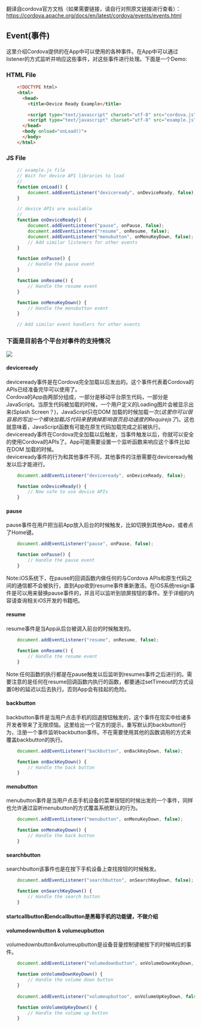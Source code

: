 翻译自cordova官方文档（如果需要链接，请自行对照原文链接进行查看）： 
https://cordova.apache.org/docs/en/latest/cordova/events/events.html

## Event(事件)
这里介绍Cordova提供的在App中可以使用的各种事件。在App中可以通过listener的方式监听并响应这些事件，对这些事件进行处理。下面是一个Demo:
### HTML File
```html
	<!DOCTYPE html>
	<html>
	  <head>
		<title>Device Ready Example</title>

		<script type="text/javascript" charset="utf-8" src="cordova.js"></script>
		<script type="text/javascript" charset="utf-8" src="example.js"></script>
	  </head>
	  <body onload="onLoad()">
	  </body>
	</html>
```
### JS File
```JavaScript
	// example.js file
	// Wait for device API libraries to load
	//
	function onLoad() {
		document.addEventListener("deviceready", onDeviceReady, false);
	}

	// device APIs are available
	//
	function onDeviceReady() {
		document.addEventListener("pause", onPause, false);
		document.addEventListener("resume", onResume, false);
		document.addEventListener("menubutton", onMenuKeyDown, false);
		// Add similar listeners for other events
	}

	function onPause() {
		// Handle the pause event
	}

	function onResume() {
		// Handle the resume event
	}

	function onMenuKeyDown() {
		// Handle the menubutton event
	}

	// Add similar event handlers for other events
```

### 下面是目前各个平台对事件的支持情况
![](https://github.com/CordovaCn/CordovaCn/blob/master/imgs/Screen%20Shot%202016-03-10%20at%20%E4%B8%8A%E5%8D%8811.34.44.png)

#### deviceready
deviceready事件是在Cordova完全加载以后发出的。这个事件代表着Cordova的APIs已经准备完毕可以使用了。 <br>
Cordova的App由两部分组成，一部分是移动平台原生代码，一部分是JavaScript。当原生代码被加载的时候，一个用户定义的Loading图片会被显示出来(Splash Screen？)，JavaScript只在DOM
加载的时候加载一次(*这里你可以很容易的写出一个模块加载JS代码来替换掉影响首页启动速度的Requirejs了*)。这也就意味着，JavaScript函数有可能在原生代码加载完成之前被执行。<br>
deviceready事件在Cordova完全加载以后触发，当事件触发以后，你就可以安全的使用Cordova的APIs了。App可能需要设置一个监听函数来响应这个事件比如在DOM
加载的时候。<br>
deviceready事件的行为和其他事件不同，其他事件的注册需要在deviceready触发以后才能进行。<br>

```js
	document.addEventListener("deviceready", onDeviceReady, false);

	function onDeviceReady() {
		// Now safe to use device APIs
	}
```

#### pause
pause事件在用户把当前App放入后台的时候触发，比如切换到其他App，或者点了Home键。

```js
	document.addEventListener("pause", onPause, false);

	function onPause() {
		// Handle the pause event
	}
```
Note:iOS系统下，在pause的回调函数内做任何的与Cordova APIs和原生代码之间的通信都不会被执行，直到App收到resume事件重新激活。在iOS系统resign事件是可以用来替换pause事件的，并且可以监听到锁屏按钮的事件。至于详细的内容请查询相关iOS开发的书籍吧。<br>

#### resume
resume事件是当App从后台被调入前台的时候触发的。

```js
	document.addEventListener("resume", onResume, false);

	function onResume() {
		// Handle the resume event
	}
```
Note:任何函数的执行都是在pause触发以后监听到resumes事件之后进行的。需要注意的是任何在resume回调函数内执行的函数，都要通过setTimeout的方式设置0秒的延迟以后去执行。否则App会有挂起的危险。<br>

#### backbutton
backbutton事件是当用户点击手机的回退按钮触发的，这个事件在现实中给诸多开发者带来了无限烦恼。这里给出一个官方的提示，重写默认的backbutton行为，注册一个事件监听backbutton事件。不在需要使用其他的函数调用的方式来覆盖backbutton的执行。

```js
	document.addEventListener("backbutton", onBackKeyDown, false);

	function onBackKeyDown() {
		// Handle the back button
	}
```

#### menubutton
menubutton事件是当用户点击手机设备的菜单按钮的时候出发的一个事件，同样也允许通过监听menubutton的方式覆盖系统默认的行为。

```js
	document.addEventListener("menubutton", onMenuKeyDown, false);

	function onMenuKeyDown() {
		// Handle the back button
	}
```

#### searchbutton
searchbutton该事件也是在按下手机设备上查找按钮的时候触发。

```js
	document.addEventListener("searchbutton", onSearchKeyDown, false);

	function onSearchKeyDown() {
		// Handle the search button
	}
```

#### startcallbutton和endcallbutton是黑莓手机的功能键，不做介绍

#### volumedownbutton & volumeupbutton
volumedownbutton&volumeupbutton是设备音量控制键被按下的时候响应的事件。

```js
	document.addEventListener("volumedownbutton", onVolumeDownKeyDown, false);

	function onVolumeDownKeyDown() {
		// Handle the volume down button
	}
	
	document.addEventListener("volumeupbutton", onVolumeUpKeyDown, false);

	function onVolumeUpKeyDown() {
		// Handle the volume up button
	}
```
